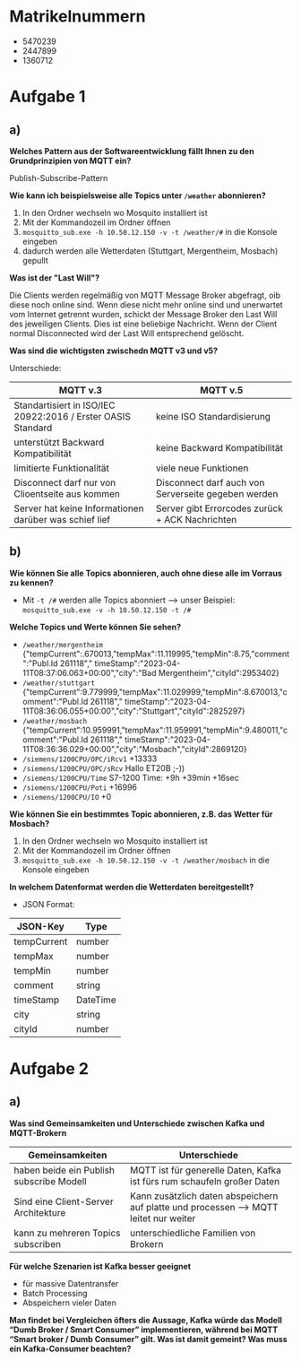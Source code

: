 # Matrikelnummern

* 5470239
* 2447899
* 1360712

# Aufgabe 1

## a)

**Welches Pattern aus der Softwareentwicklung fällt Ihnen zu den Grundprinzipien von MQTT ein?**

Publish-Subscribe-Pattern

**Wie kann ich beispielsweise alle Topics unter `/weather` abonnieren?**

1. In den Ordner wechseln wo Mosquito installiert ist
2. Mit der Kommandozeil im Ordner öffnen
3. `mosquitto_sub.exe -h 10.50.12.150 -v -t /weather/#` in die Konsole eingeben
4. dadurch werden alle Wetterdaten (Stuttgart, Mergentheim, Mosbach) gepullt

**Was ist der "Last Will"?**

Die Clients werden regelmäßig von MQTT Message Broker abgefragt, oib diese noch online sind. Wenn diese nicht mehr
online sind und unerwartet vom Internet getrennt wurden, schickt der Message Broker den Last Will des jeweiligen
Clients. Dies ist eine beliebige Nachricht. Wenn der Client normal Disconnected wird der Last Will entsprechend
gelöscht.

**Was sind die wichtigsten zwischedn MQTT v3 und v5?**

Unterschiede:

| MQTT v.3                                                     | MQTT v.5                                            | 
|--------------------------------------------------------------|-----------------------------------------------------|
| Standartisiert in ISO/IEC 20922:2016 / Erster OASIS Standard | keine ISO Standardisierung                          |
| unterstützt Backward Kompatibilität                          | keine Backward Kompatibilität                       |
| limitierte Funktionalität                                    | viele neue Funktionen                               |
| Disconnect darf nur von Clioentseite aus kommen              | Disconnect darf auch von Serverseite gegeben werden |
| Server hat keine Informationen darüber was schief lief       | Server gibt Errorcodes zurück + ACK Nachrichten     |

## b)

**Wie können Sie alle Topics abonnieren, auch ohne diese alle im Vorraus zu kennen?**

* Mit `-t /#` werden alle Topics abonniert --> unser Beispiel: `mosquitto_sub.exe -v -h 10.50.12.150 -t /#`

**Welche Topics und Werte können Sie sehen?**

* `/weather/mergentheim` {"tempCurrent":.670013,"tempMax":11.119995,"tempMin":8.75,"comment":"Publ.Id 261118","
  timeStamp":"2023-04-11T08:37:06.063+00:00","city":"Bad Mergentheim","cityId":2953402}
* `/weather/stuttgart` {"tempCurrent":9.779999,"tempMax":11.029999,"tempMin":8.670013,"comment":"Publ.Id 261118","
  timeStamp":"2023-04-11T08:36:06.055+00:00","city":"Stuttgart","cityId":2825297}
* `/weather/mosbach` {"tempCurrent":10.959991,"tempMax":11.959991,"tempMin":9.480011,"comment":"Publ.Id 261118","
  timeStamp":"2023-04-11T08:36:36.029+00:00","city":"Mosbach","cityId":2869120}
* `/siemens/1200CPU/OPC/iRcv1` +13333
* `/siemens/1200CPU/OPC/sRcv` Hallo ET20B ;-))
* `/siemens/1200CPU/Time` S7-1200 Time: +9h +39min +16sec
* `/siemens/1200CPU/Poti` +16996
* `/siemens/1200CPU/IO` +0

**Wie können Sie ein bestimmtes Topic abonnieren, z.B. das Wetter für Mosbach?**

1. In den Ordner wechseln wo Mosquito installiert ist
2. Mit der Kommandozeil im Ordner öffnen
3. `mosquitto_sub.exe -h 10.50.12.150 -v -t /weather/mosbach` in die Konsole eingeben

**In welchem Datenformat werden die Wetterdaten bereitgestellt?**

* JSON Format:

| JSON-Key    | Type     |
|-------------|----------|
| tempCurrent | number   |
| tempMax     | number   |
| tempMin     | number   |
| comment     | string   |
| timeStamp   | DateTime |
| city        | string   |
| cityId      | number   |

# Aufgabe 2

## a)

**Was sind Gemeinsamkeiten und Unterschiede zwischen Kafka und MQTT-Brokern**

| Gemeinsamkeiten                          | Unterschiede                                                                          |
|------------------------------------------|---------------------------------------------------------------------------------------|
| haben beide ein Publish subscribe Modell | MQTT ist für generelle Daten, Kafka ist fürs rum schaufeln großer Daten               |
| Sind eine Client-Server Architekture     | Kann zusätzlich daten abspeichern auf platte und processen --> MQTT leitet nur weiter |
| kann zu mehreren Topics subscriben       | unterschiedliche Familien von Brokern                                                 | 

**Für welche Szenarien ist Kafka besser geeignet**
- für massive Datentransfer
- Batch Processing
- Abspeichern vieler Daten

**Man findet bei Vergleichen öfters die Aussage, Kafka würde das Modell “Dumb Broker / Smart Consumer” implementieren, während bei MQTT “Smart broker / Dumb Consumer” gilt. Was ist damit gemeint? Was muss ein Kafka-Consumer beachten?**

